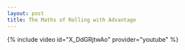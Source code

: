 ```yaml
---
layout: post
title: The Maths of Rolling with Advantage
---
```


{% include video id="X_DdGRjtwAo" provider="youtube" %}